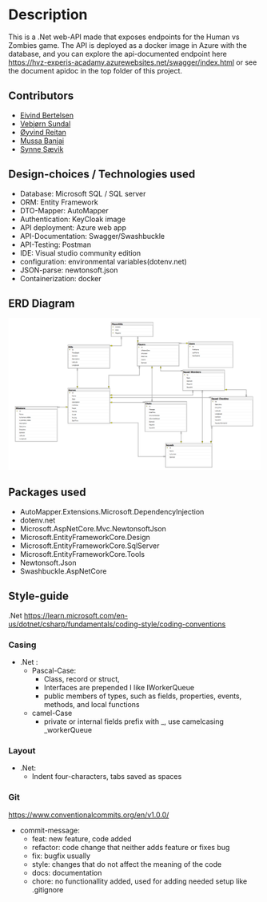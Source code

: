 # Description
This is a .Net web-API made that exposes endpoints for the Human vs Zombies game. The API is deployed as a docker image in Azure with the database, and you can explore the api-documented endpoint here https://hvz-experis-acadamy.azurewebsites.net/swagger/index.html or see the document apidoc in the top folder of this project.

## Contributors
- [Eivind Bertelsen](https://gitlab.com/eivindTB)
- [Vebjørn Sundal](https://gitlab.com/vebsun95)
- [Øyvind Reitan](https://gitlab.com/hindrance)
- [Mussa Banjai](https://gitlab.com/MoBanju)
- [Synne Sævik](https://gitlab.com/Synnems)


## Design-choices / Technologies used
 - Database: Microsoft SQL / SQL server
 - ORM: Entity Framework
 - DTO-Mapper: AutoMapper
 - Authentication: KeyCloak  image
 - API deployment: Azure web app
 - API-Documentation: Swagger/Swashbuckle
 - API-Testing: Postman
 - IDE: Visual studio community edition
 - configuration: environmental variables(dotenv.net)
 - JSON-parse: newtonsoft.json
 - Containerization: docker


## ERD Diagram
![entityrelationshipdiagram.png](./ERD-complete.png)


## Packages used
- AutoMapper.Extensions.Microsoft.DependencyInjection
- dotenv.net
- Microsoft.AspNetCore.Mvc.NewtonsoftJson
- Microsoft.EntityFrameworkCore.Design
- Microsoft.EntityFrameworkCore.SqlServer
- Microsoft.EntityFrameworkCore.Tools
- Newtonsoft.Json
- Swashbuckle.AspNetCore


## Style-guide
.Net https://learn.microsoft.com/en-us/dotnet/csharp/fundamentals/coding-style/coding-conventions
### Casing
 - .Net : 
    - Pascal-Case:
      - Class, record or struct, 
      - Interfaces are prepended I like IWorkerQueue
      - public members of types, such as fields, properties, events, methods, and local functions
    - camel-Case
      - private or internal fields prefix with _, use camelcasing _workerQueue
### Layout
 - .Net: 
    - Indent four-characters, tabs saved as spaces


### Git
https://www.conventionalcommits.org/en/v1.0.0/
 - commit-message:
   - feat: new feature, code added
   - refactor: code change that neither adds feature or fixes bug
   - fix: bugfix usually
   - style: changes that do not affect the meaning of the code
   - docs: documentation
   - chore: no functionallity added, used for adding needed setup like .gitignore
